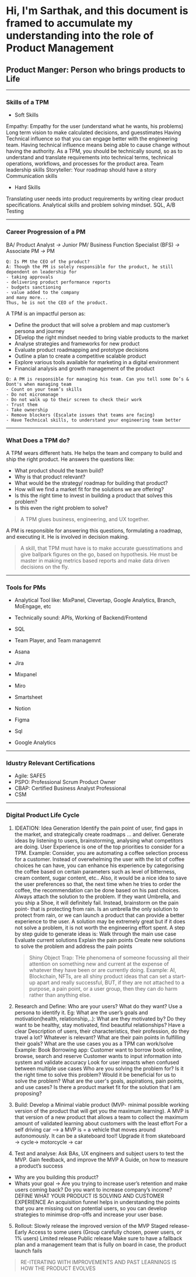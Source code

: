 # Hi, I'm Sarthak, and this document is framed to accumulate my understanding into the role of Product Management

## Product Manger: Person who brings products to Life

---

### Skills of a TPM

- Soft Skills

Empathy: Empathy for the user (understand what he wants, his problems)
Long term vision to make calculated decisions, and guesstimates
Having Technical influence so that you can engage better with the engineering team. Having technical influence means being able to cause change without having the authority. As a TPM, you should be technically sound, so as to understand and translate requirements into technical terms, technical operations, workflows, and processes for the product area.
Team leadership skills
Storyteller: Your roadmap should have a story
Communication skills

- Hard Skills

Translating user needs into product requirements by writing clear product specifications.
Analytical skills and problem solving mindset.
SQL, A/B Testing

---

### Career Progression of a PM

BA/ Product Analyst _->_ Junior PM/ Business Function Specialist (BFS) _->_ Associate PM _->_ PM

```
Q: Is PM the CEO of the product?
A: Though the PM is solely responsible for the product, he still dependent on leadership for
- taking approvals
- delivering product performance reports
- budgets sanctioning
- value added to the company
and many more...
Thus, he is not the CEO of the product.
```

A TPM is an impactful person as:

- Define the product that will solve a problem and map customer’s persona and journey
- DEvelop the right mindset needed to bring viable products to the market
- Analyse strategies and frameworks for new product
- Evaluate product roadmapping and prototype decisions
- Outline a plan to create a competitive scalable product
- Explore various tools available for marketing in a digital environment
- Financial analysis and growth management of the product

```
Q: A PM is responsible for managing his team. Can you tell some Do’s & Dont's when managing team
- Count on your team’s skills
- Do not micromanage
- Do not walk up to their screen to check their work
- Trust them
- Take ownership
- Remove blockers (Escalate issues that teams are facing)
- Have Technical skills, to understand your engineering team better
```

---

### What Does a TPM do?

A TPM wears different hats. He helps the team and company to build and ship the right product. He answers the questions like:

- What product should the team build?
- Why is that product relevant?
- What would be the strategy/ roadmap for building that product?
- How will we find a market fit for the solutions we are offering?
- Is this the right time to invest in building a product that solves this problem?
- Is this even the right problem to solve?

> A TPM glues business, engineering, and UX together.

A PM is responsible for answering this questions, formulating a roadmap, and executing it. He is involved in decision making. <br/>

> A skill, that TPM must have is to make accurate guesstimations and give ballpark figures on the go, based on hypothesis. He must be master in making metrics based reports and make data driven decisions on the fly.

---

### Tools for PMs

- Analytical Tool like: MixPanel, Clevertap, Google Analytics, Branch, MoEngage, etc
- Technically sound: APIs, Working of Backend/Frontend
- SQL
- Team Player, and Team managemnt

- Asana
- Jira
- Mixpanel
- Miro
- Smartsheet
- Notion
- Figma
- Sql
- Google Analytics

---

### Idustry Relevant Certifications

- Agile: SAFE5
- PSPO: Professional Scrum Product Owner
- CBAP: Certified Business Analyst Professional
- CSM

---

### Digital Product Life Cycle

1. IDEATION: Idea Generation Identify the pain point of user, find gaps in the market, and strategically create roadmaps … and deliver.
   Generate ideas by listening to users, brainstorming, analysing what competitors are doing. User Experience is one of the top priorities to consider for a TPM. Example: Consider, you are automating a coffee selection process for a customer. Instead of overwhelming the user with the lot of coffee choices he can have, you can enhance his experience by categorising the coffee based on certain parameters such as level of bitterness, cream content, sugar content, etc.. Also, it would be a nice idea to save the user preferences so that, the next time when he tries to order the coffee, the recommendation can be done based on his past choices.
   Always attach the solution to the problem. If they want Umbrella, and you ship a Shoe, it will definitely fail. Instead, brainstorm on the pain point- that is protecting from rain. Is an umbrella the only solution to protect from rain, or we can launch a product that can provide a better experience to the user.
   A solution may be extremely great but if it does not solve a problem, it is not worth the engineering effort spent.
   A step by step guide to generate ideas is:
   Walk through the main use case
   Evaluate current solutions
   Explain the pain points
   Create new solutions to solve the problem and address the pain points

   > Shiny Object Trap: THe phenomena of someone focussing all their attention on something new and current at the expense of whatever they have been or are currently doing.
   > Example: AI, Blockchain, NFTs, are all shiny product ideas that can set a start-up apart and really successful, BUT, if they are not attached to a purpose, a pain point, or a user group, then they can do harm rather than anything else.

2. Research and Define:
   Who are your users? What do they want?
   Use a persona to identify it. Eg:
   What are the user’s goals and motivation(health, relationship,..): What are they motivated by? Do they want to be healthy, stay motivated, find beautiful relationships?
   Have a clear Description of users, their characteristics, their profession, do they travel a lot? Whatever is relevant?
   What are their pain points in fulfilling their goals?
   What are the use cases you as a TPM can work/solve
   Example: Book Borrowing app:
   Customer want to borrow book online, browse, search and reserve
   Customer wants to input information into system and validate accuracy
   Look for user impacts when confused between multiple use cases
   Who are you solving the problem for?
   Is it the right time to solve this problem?
   Would it be beneficial for us to solve the problem?
   What are the user's goals, aspirations, pain points, and use cases?
   Is there a product market fit for the solution that I am proposing?

3. Build: Develop a Minimal viable product (MVP- minimal possible working version of the product that will get you the maximum learning). A MVP is that version of a new product that allows a team to collect the maximum amount of validated learning about customers with the least effort
   For a self driving car –> a MVP is = a vehicle that moves around autonomously. It can be a skateboard too!! Upgrade it from skateboard → cycle→ motorcycle → car

4. Test and analyse: Ask BAs, UX engineers and subject users to test the MVP. Gain feedback, and improve the MVP
   A Guide, on how to measure a product’s success

- Why are you building this product?
- Whats your goal → Are you trying to increase user’s retention and make users coming back? Do you want to increase company’s income?
  DEFINE WHAT YOUR PRODUCT IS SOLVING AND CUSTOMER EXPERIENCE
  An acquisition funnel helps in understanding the points that you are missing out on potential users, so you can develop strategies to minimise drop-offs and increase your user base.

5. Rollout: Slowly release the improved version of the MVP
   Staged release- Early Access to some users (Group carefully chosen, power users, or 1% users)
   Limited release
   Public release
   Make sure to have a fallback plan and a management team that is fully on board in case, the product launch fails

> RE-ITERATING WITH IMPROVEMENTS AND PAST LEARNINGS IS HOW THE PRODUCT EVOLVES
